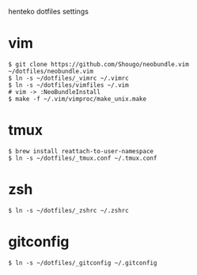 henteko dotfiles settings

# vim
```
$ git clone https://github.com/Shougo/neobundle.vim ~/dotfiles/neobundle.vim
$ ln -s ~/dotfiles/_vimrc ~/.vimrc
$ ln -s ~/dotfiles/vimfiles ~/.vim
# vim -> :NeoBundleInstall
$ make -f ~/.vim/vimproc/make_unix.make
```

# tmux
```
$ brew install reattach-to-user-namespace
$ ln -s ~/dotfiles/_tmux.conf ~/.tmux.conf
```

# zsh
```
$ ln -s ~/dotfiles/_zshrc ~/.zshrc
```

# gitconfig
```
$ ln -s ~/dotfiles/_gitconfig ~/.gitconfig
```
